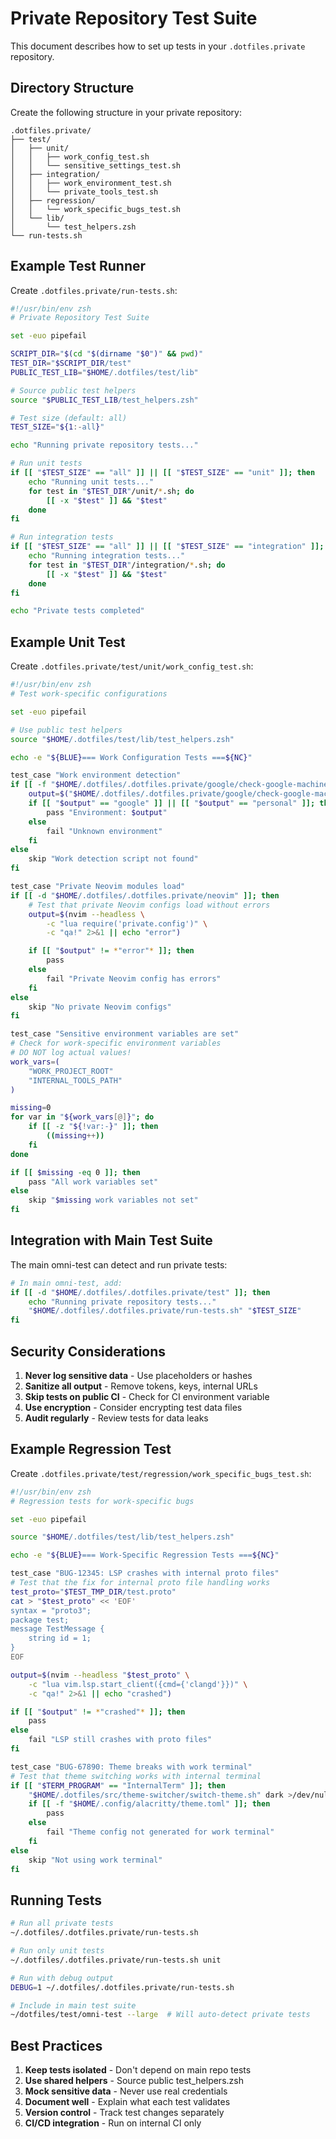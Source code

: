 # Private Repository Test Suite

This document describes how to set up tests in your `.dotfiles.private` repository.

## Directory Structure

Create the following structure in your private repository:

```
.dotfiles.private/
├── test/
│   ├── unit/
│   │   ├── work_config_test.sh
│   │   └── sensitive_settings_test.sh
│   ├── integration/
│   │   ├── work_environment_test.sh
│   │   └── private_tools_test.sh
│   ├── regression/
│   │   └── work_specific_bugs_test.sh
│   └── lib/
│       └── test_helpers.zsh
└── run-tests.sh
```

## Example Test Runner

Create `.dotfiles.private/run-tests.sh`:

```zsh
#!/usr/bin/env zsh
# Private Repository Test Suite

set -euo pipefail

SCRIPT_DIR="$(cd "$(dirname "$0")" && pwd)"
TEST_DIR="$SCRIPT_DIR/test"
PUBLIC_TEST_LIB="$HOME/.dotfiles/test/lib"

# Source public test helpers
source "$PUBLIC_TEST_LIB/test_helpers.zsh"

# Test size (default: all)
TEST_SIZE="${1:-all}"

echo "Running private repository tests..."

# Run unit tests
if [[ "$TEST_SIZE" == "all" ]] || [[ "$TEST_SIZE" == "unit" ]]; then
    echo "Running unit tests..."
    for test in "$TEST_DIR"/unit/*.sh; do
        [[ -x "$test" ]] && "$test"
    done
fi

# Run integration tests
if [[ "$TEST_SIZE" == "all" ]] || [[ "$TEST_SIZE" == "integration" ]]; then
    echo "Running integration tests..."
    for test in "$TEST_DIR"/integration/*.sh; do
        [[ -x "$test" ]] && "$test"
    done
fi

echo "Private tests completed"
```

## Example Unit Test

Create `.dotfiles.private/test/unit/work_config_test.sh`:

```zsh
#!/usr/bin/env zsh
# Test work-specific configurations

set -euo pipefail

# Use public test helpers
source "$HOME/.dotfiles/test/lib/test_helpers.zsh"

echo -e "${BLUE}=== Work Configuration Tests ===${NC}"

test_case "Work environment detection"
if [[ -f "$HOME/.dotfiles/.dotfiles.private/google/check-google-machine.sh" ]]; then
    output=$("$HOME/.dotfiles/.dotfiles.private/google/check-google-machine.sh")
    if [[ "$output" == "google" ]] || [[ "$output" == "personal" ]]; then
        pass "Environment: $output"
    else
        fail "Unknown environment"
    fi
else
    skip "Work detection script not found"
fi

test_case "Private Neovim modules load"
if [[ -d "$HOME/.dotfiles/.dotfiles.private/neovim" ]]; then
    # Test that private Neovim configs load without errors
    output=$(nvim --headless \
        -c "lua require('private.config')" \
        -c "qa!" 2>&1 || echo "error")

    if [[ "$output" != *"error"* ]]; then
        pass
    else
        fail "Private Neovim config has errors"
    fi
else
    skip "No private Neovim configs"
fi

test_case "Sensitive environment variables are set"
# Check for work-specific environment variables
# DO NOT log actual values!
work_vars=(
    "WORK_PROJECT_ROOT"
    "INTERNAL_TOOLS_PATH"
)

missing=0
for var in "${work_vars[@]}"; do
    if [[ -z "${!var:-}" ]]; then
        ((missing++))
    fi
done

if [[ $missing -eq 0 ]]; then
    pass "All work variables set"
else
    skip "$missing work variables not set"
fi
```

## Integration with Main Test Suite

The main omni-test can detect and run private tests:

```zsh
# In main omni-test, add:
if [[ -d "$HOME/.dotfiles/.dotfiles.private/test" ]]; then
    echo "Running private repository tests..."
    "$HOME/.dotfiles/.dotfiles.private/run-tests.sh" "$TEST_SIZE"
fi
```

## Security Considerations

1. **Never log sensitive data** - Use placeholders or hashes
2. **Sanitize all output** - Remove tokens, keys, internal URLs
3. **Skip tests on public CI** - Check for CI environment variable
4. **Use encryption** - Consider encrypting test data files
5. **Audit regularly** - Review tests for data leaks

## Example Regression Test

Create `.dotfiles.private/test/regression/work_specific_bugs_test.sh`:

```zsh
#!/usr/bin/env zsh
# Regression tests for work-specific bugs

set -euo pipefail

source "$HOME/.dotfiles/test/lib/test_helpers.zsh"

echo -e "${BLUE}=== Work-Specific Regression Tests ===${NC}"

test_case "BUG-12345: LSP crashes with internal proto files"
# Test that the fix for internal proto file handling works
test_proto="$TEST_TMP_DIR/test.proto"
cat > "$test_proto" << 'EOF'
syntax = "proto3";
package test;
message TestMessage {
    string id = 1;
}
EOF

output=$(nvim --headless "$test_proto" \
    -c "lua vim.lsp.start_client({cmd={'clangd'}})" \
    -c "qa!" 2>&1 || echo "crashed")

if [[ "$output" != *"crashed"* ]]; then
    pass
else
    fail "LSP still crashes with proto files"
fi

test_case "BUG-67890: Theme breaks with work terminal"
# Test that theme switching works with internal terminal
if [[ "$TERM_PROGRAM" == "InternalTerm" ]]; then
    "$HOME/.dotfiles/src/theme-switcher/switch-theme.sh" dark >/dev/null 2>&1
    if [[ -f "$HOME/.config/alacritty/theme.toml" ]]; then
        pass
    else
        fail "Theme config not generated for work terminal"
    fi
else
    skip "Not using work terminal"
fi
```

## Running Tests

```bash
# Run all private tests
~/.dotfiles/.dotfiles.private/run-tests.sh

# Run only unit tests
~/.dotfiles/.dotfiles.private/run-tests.sh unit

# Run with debug output
DEBUG=1 ~/.dotfiles/.dotfiles.private/run-tests.sh

# Include in main test suite
~/dotfiles/test/omni-test --large  # Will auto-detect private tests
```

## Best Practices

1. **Keep tests isolated** - Don't depend on main repo tests
2. **Use shared helpers** - Source public test_helpers.zsh
3. **Mock sensitive data** - Never use real credentials
4. **Document well** - Explain what each test validates
5. **Version control** - Track test changes separately
6. **CI/CD integration** - Run on internal CI only